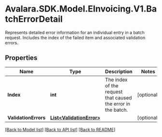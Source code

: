 # Avalara.SDK.Model.EInvoicing.V1.BatchErrorDetail
Represents detailed error information for an individual entry in a batch request. Includes the index of the failed item and associated validation errors.

## Properties

Name | Type | Description | Notes
------------ | ------------- | ------------- | -------------
**Index** | **int** | The index of the request that caused the error in the batch. | [optional] 
**ValidationErrors** | [**List&lt;ValidationError&gt;**](ValidationError.md) |  | [optional] 

[[Back to Model list]](../../../README.md#documentation-for-models) [[Back to API list]](../../../README.md#documentation-for-api-endpoints) [[Back to README]](../../../README.md)

